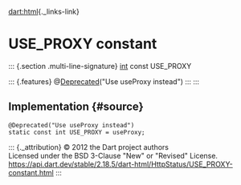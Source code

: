 [dart:html](../../dart-html/dart-html-library){._links-link}

USE\_PROXY constant
===================

::: {.section .multi-line-signature}
[int](../../dart-core/int-class) const USE\_PROXY

::: {.features}
@[Deprecated](../../dart-core/deprecated-class)(\"Use useProxy
instead\")
:::
:::

Implementation {#source}
--------------

``` {.language-dart data-language="dart"}
@Deprecated("Use useProxy instead")
static const int USE_PROXY = useProxy;
```

::: {._attribution}
© 2012 the Dart project authors\
Licensed under the BSD 3-Clause \"New\" or \"Revised\" License.\
<https://api.dart.dev/stable/2.18.5/dart-html/HttpStatus/USE_PROXY-constant.html>
:::
